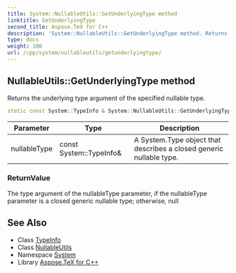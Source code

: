```yaml
---
title: System::NullableUtils::GetUnderlyingType method
linktitle: GetUnderlyingType
second_title: Aspose.TeX for C++
description: 'System::NullableUtils::GetUnderlyingType method. Returns the underlying type argument of the specified nullable type in C++.'
type: docs
weight: 100
url: /cpp/system/nullableutils/getunderlyingtype/
---
```

## NullableUtils::GetUnderlyingType method


Returns the underlying type argument of the specified nullable type.

```cpp
static const System::TypeInfo & System::NullableUtils::GetUnderlyingType(const System::TypeInfo &nullableType)
```


| Parameter | Type | Description |
| --- | --- | --- |
| nullableType | const System::TypeInfo\& | A System.Type object that describes a closed generic nullable type. |

### ReturnValue

The type argument of the nullableType parameter, if the nullableType parameter is a closed generic nullable type; otherwise, null

## See Also

* Class [TypeInfo](../../typeinfo/)
* Class [NullableUtils](../)
* Namespace [System](../../)
* Library [Aspose.TeX for C++](../../../)
